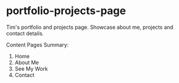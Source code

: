 # portfolio-projects-page
Tim's portfolio and projects page. Showcase about me, projects and contact details.

Content Pages Summary:
1. Home
2. About Me
3. See My Work
4. Contact
